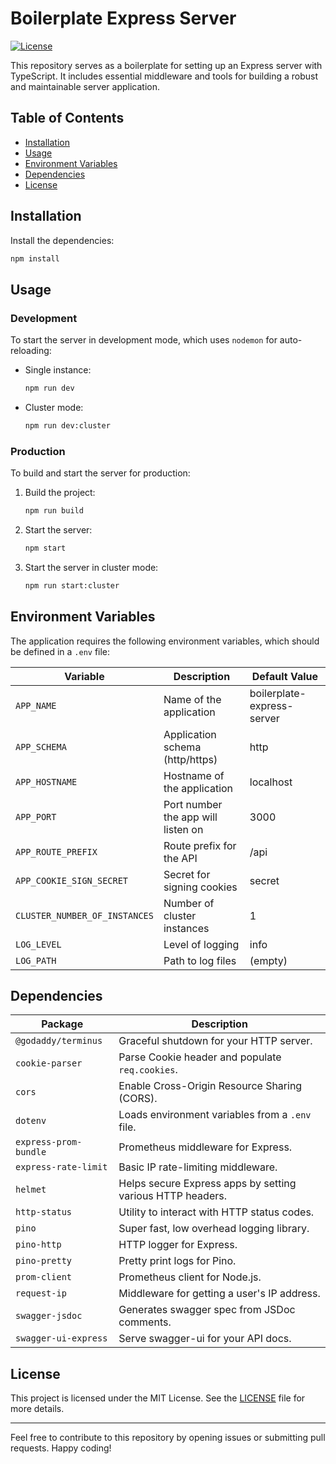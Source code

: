 # Boilerplate Express Server

[![License](https://img.shields.io/badge/license-MIT-blue.svg)](https://github.com/msobiecki/boilerplate-express-server/blob/master/LICENSE)

This repository serves as a boilerplate for setting up an Express server with TypeScript. It includes essential middleware and tools for building a robust and maintainable server application.

## Table of Contents
- [Installation](#installation)
- [Usage](#usage)
- [Environment Variables](#environment-variables)
- [Dependencies](#dependencies)
- [License](#license)

## Installation

Install the dependencies:
   ```bash
   npm install
   ```

## Usage

### Development

To start the server in development mode, which uses `nodemon` for auto-reloading:

- Single instance:
  ```bash
  npm run dev
  ```

- Cluster mode:
  ```bash
  npm run dev:cluster
  ```

### Production

To build and start the server for production:

1. Build the project:
   ```bash
   npm run build
   ```

2. Start the server:
   ```bash
   npm start
   ```

3. Start the server in cluster mode:
   ```bash
   npm run start:cluster
   ```

## Environment Variables

The application requires the following environment variables, which should be defined in a `.env` file:

| Variable                      | Description                            | Default Value                   |
|-------------------------------|----------------------------------------|---------------------------------|
| `APP_NAME`                    | Name of the application                | boilerplate-express-server      |
| `APP_SCHEMA`                  | Application schema (http/https)        | http                            |
| `APP_HOSTNAME`                | Hostname of the application            | localhost                       |
| `APP_PORT`                    | Port number the app will listen on     | 3000                            |
| `APP_ROUTE_PREFIX`            | Route prefix for the API               | /api                            |
| `APP_COOKIE_SIGN_SECRET`      | Secret for signing cookies             | secret                          |
| `CLUSTER_NUMBER_OF_INSTANCES` | Number of cluster instances            | 1                               |
| `LOG_LEVEL`                   | Level of logging                       | info                            |
| `LOG_PATH`                    | Path to log files                      | (empty)                         |


## Dependencies

| Package                 | Description                                             |
|-------------------------|---------------------------------------------------------|
| `@godaddy/terminus`     | Graceful shutdown for your HTTP server.                 |
| `cookie-parser`         | Parse Cookie header and populate `req.cookies`.         |
| `cors`                  | Enable Cross-Origin Resource Sharing (CORS).            |
| `dotenv`                | Loads environment variables from a `.env` file.         |
| `express-prom-bundle`   | Prometheus middleware for Express.                      |
| `express-rate-limit`    | Basic IP rate-limiting middleware.                      |
| `helmet`                | Helps secure Express apps by setting various HTTP headers. |
| `http-status`           | Utility to interact with HTTP status codes.             |
| `pino`                  | Super fast, low overhead logging library.               |
| `pino-http`             | HTTP logger for Express.                                |
| `pino-pretty`           | Pretty print logs for Pino.                             |
| `prom-client`           | Prometheus client for Node.js.                          |
| `request-ip`            | Middleware for getting a user's IP address.             |
| `swagger-jsdoc`         | Generates swagger spec from JSDoc comments.             |
| `swagger-ui-express`    | Serve swagger-ui for your API docs.                     |

## License

This project is licensed under the MIT License. See the [LICENSE](LICENSE) file for more details.

---

Feel free to contribute to this repository by opening issues or submitting pull requests. Happy coding!
